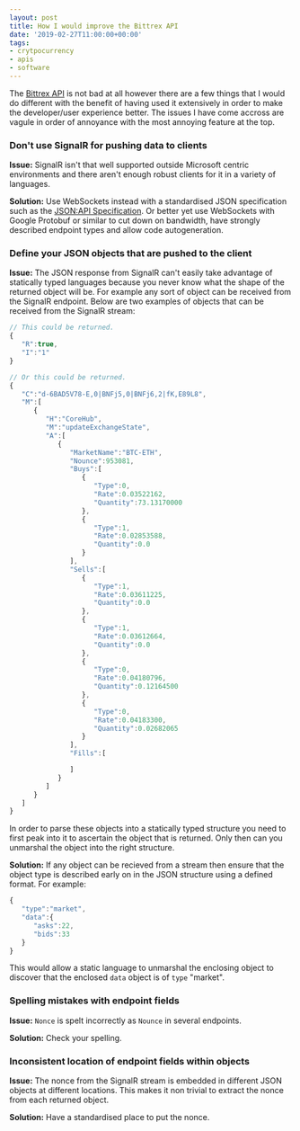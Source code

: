 ```yaml
---
layout: post
title: How I would improve the Bittrex API
date: '2019-02-27T11:00:00+00:00'
tags:
- crytpocurrency
- apis
- software
---
```

The [Bittrex API](https://bittrex.github.io/api/v1-1) is not bad at all however there are a few things that I would do different with the benefit of having used it extensively in order to make the developer/user experience better. The issues I have come accross are vagule in order of annoyance with the most annoying feature at the top.

### Don't use SignalR for pushing data to clients
**Issue:** SignalR isn't that well supported outside Microsoft centric environments and there aren't enough robust clients for it in a variety of languages.

**Solution:** Use WebSockets instead with a standardised JSON specification such as the [JSON:API Specification](https://jsonapi.org/format/#document-jsonapi-object).
Or better yet use WebSockets with Google Protobuf or similar to cut down on bandwidth, have strongly described endpoint types and allow code autogeneration.

### Define your JSON objects that are pushed to the client
**Issue:** The JSON response from SignalR can't easily take advantage of statically typed languages because you never know what the shape of the returned object will be.
For example any sort of object can be received from the SignalR endpoint. Below are two examples of objects that can be received from the SignalR stream:
```javascript
// This could be returned.
{
   "R":true,
   "I":"1"
}

// Or this could be returned.
{
   "C":"d-6BAD5V78-E,0|BNFj5,0|BNFj6,2|fK,E89L8",
   "M":[
      {
         "H":"CoreHub",
         "M":"updateExchangeState",
         "A":[
            {
               "MarketName":"BTC-ETH",
               "Nounce":953081,
               "Buys":[
                  {
                     "Type":0,
                     "Rate":0.03522162,
                     "Quantity":73.13170000
                  },
                  {
                     "Type":1,
                     "Rate":0.02853588,
                     "Quantity":0.0
                  }
               ],
               "Sells":[
                  {
                     "Type":1,
                     "Rate":0.03611225,
                     "Quantity":0.0
                  },
                  {
                     "Type":1,
                     "Rate":0.03612664,
                     "Quantity":0.0
                  },
                  {
                     "Type":0,
                     "Rate":0.04180796,
                     "Quantity":0.12164500
                  },
                  {
                     "Type":0,
                     "Rate":0.04183300,
                     "Quantity":0.02682065
                  }
               ],
               "Fills":[

               ]
            }
         ]
      }
   ]
}
```
In order to parse these objects into a statically typed structure you need to first peak into it to ascertain the object that is returned. Only then can you unmarshal the object into the right structure.

**Solution:** If any object can be recieved from a stream then ensure that the object type is described early on in the JSON structure using a defined format. For example:
```javascript
{
   "type":"market",
   "data":{
      "asks":22,
      "bids":33
   }
}
```
This would allow a static language to unmarshal the enclosing object to discover that the enclosed `data` object is of `type` "market".

### Spelling mistakes with endpoint fields
**Issue:** `Nonce` is spelt incorrectly as `Nounce` in several endpoints.

**Solution:** Check your spelling.

### Inconsistent location of endpoint fields within objects
**Issue:** The nonce from the SignalR stream is embedded in different JSON objects at different locations. This makes it non trivial to extract the nonce from each returned object.

**Solution:** Have a standardised place to put the nonce.
